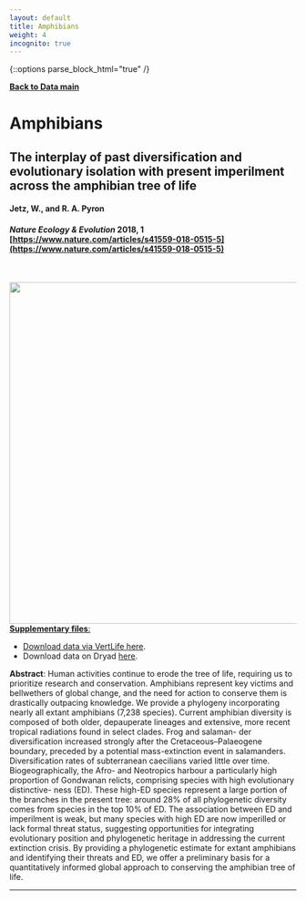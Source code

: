 ```yaml
---
layout: default
title: Amphibians
weight: 4
incognito: true
---
```


{::options parse_block_html="true" /}

[**Back to Data main**](http://vertlife.org/data)

# Amphibians

##  The interplay of past diversification and evolutionary isolation with present imperilment across the amphibian tree of life
#### Jetz, W., and R. A. Pyron
#### _Nature Ecology & Evolution_ 2018, 1 [https://www.nature.com/articles/s41559-018-0515-5](https://www.nature.com/articles/s41559-018-0515-5)

<br>

<a href="http://vertlife.github.io/images/Jetz-and-Pyron2018_Fig3_HTML.jpg" target="_blank"><img border="0" src="http://vertlife.github.io/images/Jetz-and-Pyron2018_Fig3_HTML.jpg" height="600px" style="float:right; margin-left: 1em"/>

**Supplementary files**:

- Download data via VertLife [here](https://data.vertlife.org/?basetree=amphibiantree&start_folder=download/).
- Download data on Dryad [here](https://doi.org/10.5061/dryad.cc3n6j5).

**Abstract**:
Human activities continue to erode the tree of life, requiring us to prioritize research and conservation. Amphibians represent key victims and bellwethers of global change, and the need for action to conserve them is drastically outpacing knowledge. We provide a phylogeny incorporating nearly all extant amphibians (7,238 species). Current amphibian diversity is composed of both older, depauperate lineages and extensive, more recent tropical radiations found in select clades. Frog and salaman- der diversification increased strongly after the Cretaceous–Palaeogene boundary, preceded by a potential mass-extinction event in salamanders. Diversification rates of subterranean caecilians varied little over time. Biogeographically, the Afro- and Neotropics harbour a particularly high proportion of Gondwanan relicts, comprising species with high evolutionary distinctive- ness (ED). These high-ED species represent a large portion of the branches in the present tree: around 28% of all phylogenetic diversity comes from species in the top 10% of ED. The association between ED and imperilment is weak, but many species with high ED are now imperilled or lack formal threat status, suggesting opportunities for integrating evolutionary position and phylogenetic heritage in addressing the current extinction crisis. By providing a phylogenetic estimate for extant amphibians and identifying their threats and ED, we offer a preliminary basis for a quantitatively informed global approach to conserving the amphibian tree of life.

<hr class="with-margin" />

